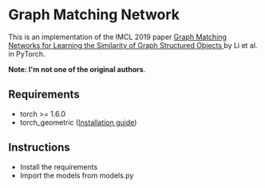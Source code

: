 # Graph Matching Network

This is an implementation of the IMCL 2019 paper [Graph Matching Networks for Learning the Similarity of Graph Structured Objects
](https://arxiv.org/abs/1904.12787?source=techstories.org) by Li et al. in PyTorch.

**Note: I'm not one of the original authors**.

## Requirements
- torch >= 1.6.0
- torch_geometric ([Installation guide](https://pytorch-geometric.readthedocs.io/en/latest/notes/installation.html))

## Instructions
- Install the requirements
- Import the models from models.py
